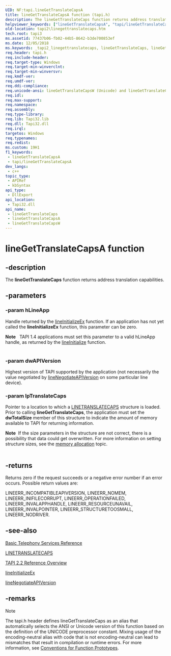 ```yaml
---
UID: NF:tapi.lineGetTranslateCapsA
title: lineGetTranslateCapsA function (tapi.h)
description: The lineGetTranslateCaps function returns address translation capabilities. (lineGetTranslateCapsA)
helpviewer_keywords: ["lineGetTranslateCapsA", "tapi/lineGetTranslateCapsA"]
old-location: tapi2\linegettranslatecaps.htm
tech.root: tapi3
ms.assetid: 77437b06-fb02-44b5-8642-b3de700853ef
ms.date: 12/05/2018
ms.keywords: _tapi2_linegettranslatecaps, lineGetTranslateCaps, lineGetTranslateCaps function [TAPI 2.2], lineGetTranslateCapsA, lineGetTranslateCapsW, tapi/lineGetTranslateCaps, tapi/lineGetTranslateCapsA, tapi/lineGetTranslateCapsW, tapi2.linegettranslatecaps
req.header: tapi.h
req.include-header: 
req.target-type: Windows
req.target-min-winverclnt: 
req.target-min-winversvr: 
req.kmdf-ver: 
req.umdf-ver: 
req.ddi-compliance: 
req.unicode-ansi: lineGetTranslateCapsW (Unicode) and lineGetTranslateCapsA (ANSI)
req.idl: 
req.max-support: 
req.namespace: 
req.assembly: 
req.type-library: 
req.lib: Tapi32.lib
req.dll: Tapi32.dll
req.irql: 
targetos: Windows
req.typenames: 
req.redist: 
ms.custom: 19H1
f1_keywords:
 - lineGetTranslateCapsA
 - tapi/lineGetTranslateCapsA
dev_langs:
 - c++
topic_type:
 - APIRef
 - kbSyntax
api_type:
 - DllExport
api_location:
 - Tapi32.dll
api_name:
 - lineGetTranslateCaps
 - lineGetTranslateCapsA
 - lineGetTranslateCapsW
---
```


# lineGetTranslateCapsA function


## -description

The 
<b>lineGetTranslateCaps</b> function returns address translation capabilities.

## -parameters

### -param hLineApp

Handle returned by the 
<a href="/windows/desktop/api/tapi/nf-tapi-lineinitializeexa">lineInitializeEx</a> function. If an application has not yet called the 
<b>lineInitializeEx</b> function, this parameter can be zero.

<div class="alert"><b>Note</b>   TAPI 1.4 applications must set this parameter to a valid hLineApp handle, as returned by the <a href="/windows/desktop/api/tapi/nf-tapi-lineinitialize">lineInitialize</a> function.

</div>
<div> </div>

### -param dwAPIVersion

Highest version of TAPI supported by the application (not necessarily the value negotiated by 
<a href="/windows/desktop/api/tapi/nf-tapi-linenegotiateapiversion">lineNegotiateAPIVersion</a> on some particular line device).

### -param lpTranslateCaps

Pointer to a location to which a 
<a href="/windows/desktop/api/tapi/ns-tapi-linetranslatecaps">LINETRANSLATECAPS</a> structure is loaded. Prior to calling 
<b>lineGetTranslateCaps</b>, the application must  set the <b>dwTotalSize</b> member of this structure to indicate the amount of memory available to TAPI for returning information. 




<div class="alert"><b>Note</b>  If the size parameters in the structure are not correct, there is a possibility that data could get overwritten. For more information on setting structure sizes, see the 
<a href="/windows/desktop/Tapi/memory-allocation">memory allocation</a> topic.</div>
<div> </div>

## -returns

Returns zero if the request succeeds or a negative error number if an error occurs. Possible return values are:

LINEERR_INCOMPATIBLEAPIVERSION, LINEERR_NOMEM, LINEERR_INIFILECORRUPT, LINEERR_OPERATIONFAILED, LINEERR_INVALAPPHANDLE, LINEERR_RESOURCEUNAVAIL, LINEERR_INVALPOINTER, LINEERR_STRUCTURETOOSMALL, LINEERR_NODRIVER.

## -see-also

<a href="/windows/desktop/Tapi/basic-telephony-services-reference">Basic Telephony Services Reference</a>



<a href="/windows/desktop/api/tapi/ns-tapi-linetranslatecaps">LINETRANSLATECAPS</a>



<a href="/windows/desktop/Tapi/tapi-2-2-reference">TAPI 2.2 Reference Overview</a>



<a href="/windows/desktop/api/tapi/nf-tapi-lineinitializeexa">lineInitializeEx</a>



<a href="/windows/desktop/api/tapi/nf-tapi-linenegotiateapiversion">lineNegotiateAPIVersion</a>

## -remarks

> [!NOTE]
> The tapi.h header defines lineGetTranslateCaps as an alias that automatically selects the ANSI or Unicode version of this function based on the definition of the UNICODE preprocessor constant. Mixing usage of the encoding-neutral alias with code that is not encoding-neutral can lead to mismatches that result in compilation or runtime errors. For more information, see [Conventions for Function Prototypes](/windows/win32/intl/conventions-for-function-prototypes).
